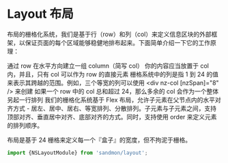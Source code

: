 # Layout 布局

布局的栅格化系统，我们是基于行（row）和列（col）来定义信息区块的外部框架，以保证页面的每个区域能够稳健地排布起来。下面简单介绍一下它的工作原理：

通过 row 在水平方向建立一组 column（简写 col）
你的内容应当放置于 col 内，并且，只有 col 可以作为 row 的直接元素
栅格系统中的列是指 1 到 24 的值来表示其跨越的范围。例如，三个等宽的列可以使用 <div nz-col [nzSpan]="8" /> 来创建
如果一个 row 中的 col 总和超过 24，那么多余的 col 会作为一个整体另起一行排列
我们的栅格化系统基于 Flex 布局，允许子元素在父节点内的水平对齐方式 - 居左、居中、居右、等宽排列、分散排列。子元素与子元素之间，支持顶部对齐、垂直居中对齐、底部对齐的方式。同时，支持使用 order 来定义元素的排列顺序。

布局是基于 24 栅格来定义每一个『盒子』的宽度，但不拘泥于栅格。

```ts
import {NSLayoutModule} from 'sandmon/layout';
```
